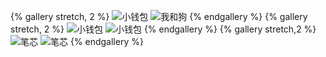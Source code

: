 {% gallery stretch, 2 %}
![小钱包](../images/photo/123.jpg)
![我和狗](../images/photo/faceu_20180810120951.jpg)
{% endgallery %}
{% gallery stretch, 2 %}
![小钱包](../images/photo/IMG_20210102_112724.jpg)
![小钱包](../images/photo/IMG_20201121_115933_HHT.jpg)
{% endgallery %}
{% gallery stretch,2 %}
![笔芯](../images/photo/IMG_20190211_141619.jpg)
![笔芯](../images/photo/mmexport1541910787870.jpg)
{% endgallery %}

<!-- {% video http://pgc.qcdn.xiaodutv.com/90996211_1007691961_20210412141013.mp4 %} -->